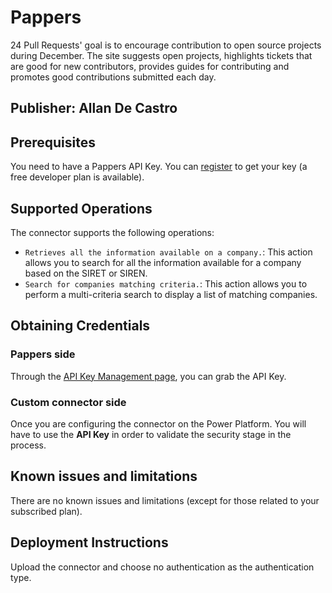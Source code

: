 # Pappers
24 Pull Requests' goal is to encourage contribution to open source projects during December. The site suggests open projects, highlights tickets that are good for new contributors, provides guides for contributing and promotes good contributions submitted each day.
## Publisher: Allan De Castro

## Prerequisites

You need to have a Pappers API Key. You can [register](https://www.pappers.fr/inscription) to get your key (a free developer plan is available).

## Supported Operations

The connector supports the following operations:

- `Retrieves all the information available on a company.`: This action allows you to search for all the information available for a company based on the SIRET or SIREN.
- `Search for companies matching criteria.`: This action allows you to perform a multi-criteria search to display a list of matching companies.


## Obtaining Credentials

### Pappers side
Through the [API Key Management page](https://www.pappers.fr/mon-compte/api), you can grab the API Key.

### Custom connector side
Once you are configuring the connector on the Power Platform.
You will have to use the **API Key** in order to validate the security stage in the process.

## Known issues and limitations

There are no known issues and limitations (except for those related to your subscribed plan).

## Deployment Instructions

Upload the connector and choose no authentication as the authentication type.
